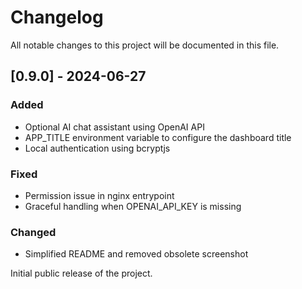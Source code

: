 # Changelog

All notable changes to this project will be documented in this file.

## [0.9.0] - 2024-06-27
### Added
- Optional AI chat assistant using OpenAI API
- APP_TITLE environment variable to configure the dashboard title
- Local authentication using bcryptjs

### Fixed
- Permission issue in nginx entrypoint
- Graceful handling when OPENAI_API_KEY is missing

### Changed
- Simplified README and removed obsolete screenshot

Initial public release of the project.


